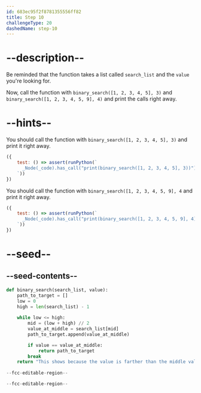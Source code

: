 ```yaml
---
id: 683ec95f2f8781355556ff82
title: Step 10
challengeType: 20
dashedName: step-10
---
```


# --description--

Be reminded that the function takes a list called `search_list` and the `value` you're looking for.

Now, call the function with `binary_search([1, 2, 3, 4, 5], 3)` and `binary_search([1, 2, 3, 4, 5, 9], 4)` and print the calls right away.

# --hints--

You should call the function with `binary_search([1, 2, 3, 4, 5], 3)` and print it right away.

```js
({
    test: () => assert(runPython(`
      _Node(_code).has_call("print(binary_search([1, 2, 3, 4, 5], 3))")
    `))
})
```

You should call the function with `binary_search([1, 2, 3, 4, 5, 9], 4` and print it right away.

```js
({
    test: () => assert(runPython(`
      _Node(_code).has_call("print(binary_search([1, 2, 3, 4, 5, 9], 4))")
    `))
})
```

# --seed--

## --seed-contents--

```py
def binary_search(search_list, value):
    path_to_target = []
    low = 0
    high = len(search_list) - 1
    
    while low <= high:
        mid = (low + high) // 2
        value_at_middle = search_list[mid]
        path_to_target.append(value_at_middle)

        if value == value_at_middle:
            return path_to_target
        break
    return "This shows because the value is farther than the middle value to the right or left"
          
--fcc-editable-region--

--fcc-editable-region--
```
